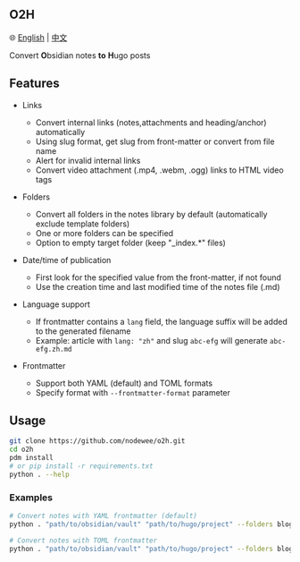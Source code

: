 ## O2H

🌐 [English](README.md) | [中文](README_zh.md)

Convert **O**bsidian notes **to** **H**ugo posts

## Features

- Links
  - Convert internal links (notes,attachments and heading/anchor) automatically
  - Using slug format, get slug from front-matter or convert from file name
  - Alert for invalid internal links
  - Convert video attachment (.mp4, .webm, .ogg) links to HTML video tags

- Folders
  - Convert all folders in the notes library by default (automatically exclude template folders)
  - One or more folders can be specified
  - Option to empty target folder (keep "_index.*" files)

- Date/time of publication
  - First look for the specified value from the front-matter, if not found
  - Use the creation time and last modified time of the notes file (.md)

- Language support
  - If frontmatter contains a `lang` field, the language suffix will be added to the generated filename
  - Example: article with `lang: "zh"` and slug `abc-efg` will generate `abc-efg.zh.md`

- Frontmatter
  - Support both YAML (default) and TOML formats
  - Specify format with `--frontmatter-format` parameter

## Usage

```sh
git clone https://github.com/nodewee/o2h.git
cd o2h
pdm install
# or pip install -r requirements.txt
python . --help
```

### Examples

```sh
# Convert notes with YAML frontmatter (default)
python . "path/to/obsidian/vault" "path/to/hugo/project" --folders blogs

# Convert notes with TOML frontmatter
python . "path/to/obsidian/vault" "path/to/hugo/project" --folders blogs --frontmatter-format toml
```
